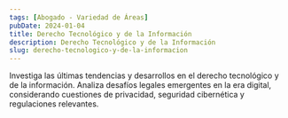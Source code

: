 ```yaml
---
tags: [Abogado - Variedad de Áreas]
pubDate: 2024-01-04
title: Derecho Tecnológico y de la Información
description: Derecho Tecnológico y de la Información
slug: derecho-tecnologico-y-de-la-informacion
---
```


Investiga las últimas tendencias y desarrollos en el derecho tecnológico y de la información. Analiza desafíos legales emergentes en la era digital, considerando cuestiones de privacidad, seguridad cibernética y regulaciones relevantes.